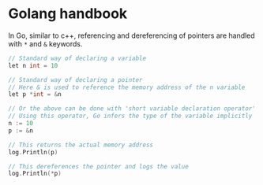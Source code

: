 # Golang handbook

In Go, similar to c++, referencing and dereferencing of pointers are handled with `*` and `&` keywords.

```go
// Standard way of declaring a variable
let n int = 10

// Standard way of declaring a pointer
// Here & is used to reference the memory address of the n variable
let p *int = &n

// Or the above can be done with 'short variable declaration operator' (:=)
// Using this operator, Go infers the type of the variable implicitly
n := 10
p := &n

// This returns the actual memory address
log.Println(p)

// This dereferences the pointer and logs the value
log.Println(*p)
```
